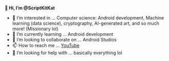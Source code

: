 <b>👋 Hi, I’m @ScriptKitKat </b>
- 👀 I’m interested in ... Computer science: Android development, Machine learning (data science), cryptography, AI-generated art, and so much more! (Missionary lol)
- 🌱 I’m currently learning ... Android development
- 💞️ I’m looking to collaborate on ... Android Studios
- 📫 How to reach me ... <a href="https://www.youtube.com/channel/UCm4cTSqghDNZFyOxBcwHwZA">YouTube</a>
- 🤔 I’m looking for help with ... basically everything lol 

<!---
ScriptKitKat/ScriptKitKat is a ✨ special ✨ repository because its `README.md` (this file) appears on your GitHub profile.
You can click the Preview link to take a look at your changes.
--->
